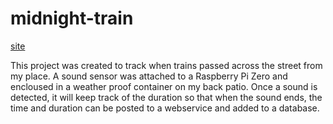 # midnight-train
[site](http://midnighttrain.adamdill.com/)

This project was created to track when trains passed across the street from my place. A sound sensor was attached to a Raspberry Pi Zero and encloused in a weather proof container on my back patio. Once a sound is detected, it will keep track of the duration so that when the sound ends, the time and duration can be posted to a webservice and added to a database.
